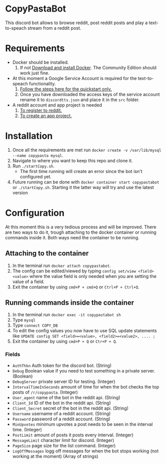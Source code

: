 # CopyPastaBot

This discord bot allows to browse reddit, post reddit posts and play a text-to-speach stream from a reddit post.

# Requirements

* Docker should be installed.
    1. If not [Download and install Docker](https://docs.docker.com/install/). The Community Edition should work just fine. 
* At this moment a Google Service Account is required for the text-to-speach functionality. 
    1. [Follow the steps here for the quickstart only.](https://github.com/googleapis/nodejs-text-to-speech#quickstart)
    2. Once you have downloaded the access keys of the service account rename it to `discordtts.json` and place it in the `src` folder.
* A reddit account and app project is needed
    1. [To register to reddit.](https://www.reddit.com/register/)
    2. [To create an app project.](https://www.reddit.com/prefs/apps/) 

# Installation

1. Once all the requirements are met run `docker create -v /var/lib/mysql --name copypasta mysql`.
2. Navigate to where you want to keep this repo and clone it.
3. Run `./startCopy.sh`.
    * The first time running will create an error since the bot isn't configured yet.
4. Future running can be done with `docker container start copypastabot` or `./startCopy.sh`. Starting it the latter way will try and use the latest version

# Configuration

At this moment this is a very tedious process and will be improved.
There are two ways to do it, trough attaching to the docker container or running commands inside it. Both ways need the container to be running.

## Attaching to the container

1. In the terminal run `docker attach copypastabot`.
2. The config can be edited/viewed by typing `config set/view <field> <value>` where the value field is only needed when you are setting the value of a field.
3. Exit the container by using `cmd+P + cmd+Q` or `Ctrl+P + Ctrl+Q`.
    

## Running commands inside the container

1. In the terminal run `docker exec -it copypastabot sh`
2. Type `mysql`
3. Type `connect COPY_DB`
4. To edit the config values you now have to use SQL update statements like `UPDATE config SET <field>=<value>, <field2>=<value2>, .... ;`
5. Exit the container by using `cmd+P + Q` or `Ctr+P + Q`. 

### Fields

* `AuthThkn` Auth token for the discord bot. (String)
* `Debug` Boolean value if you need to test something in a private server. (Boolean)
* `DebugServer` private server ID for testing. (Integer)
* `IntervalTimeInSeconds` amount of time for when the bot checks the top posts of `/r/copypasta`. (Integer)
* `User_agent` name of the bot in the reddit api. (String)
* `Client_Id` ID of the bot in the reddit api. (String)
* `Client_Secret` secret of the bot in the reddit api. (String)
* `Username` username of a reddit account. (String)
* `Password` password of a reddit account. (String)
* `MinUpvotes` minimum upvotes a post needs to be seen in the interval time. (Integer)
* `PostLimit` amount of posts it posts every interval. (Integer)
* `MessageLimit` character limit for discord. (Integer)
* `PageSize` page size for the list command. (Integer)
* `LogOffMessages` logg off messages for when the bot stops working (not working at the moment) (Array of strings)

